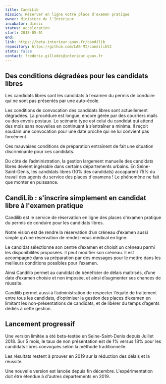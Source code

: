 ```yaml
---
title: CandiLib
mission: Réserver en ligne votre place d'examen pratique
owner: Ministère de l'Intérieur
incubator: dinsic
status: acceleration
start: 2018-05-01
end:
link: https://beta.interieur.gouv.fr/candilib
repository: https://github.com/LAB-MI/candilibV2
stats: false
contact: frederic.gillodes@interieur.gouv.fr
---
```


## Des conditions dégradées pour les candidats libres

Les candidats libres sont les candidats à l’examen du permis de conduire qui ne sont pas présentés par une auto-école. 

Les conditions de convocation des candidats libres sont actuellement dégradées. La procédure est longue, encore gérée par des courriers mails ou des envois postaux. Le scénario type est celui du candidat qui attend des mois sans nouvelles en continuant à s’entraîner a minima. Il reçoit soudain une convocation pour une date proche qui ne lui convient pas forcément. 

Ces mauvaises conditions de préparation entraînent de fait une situation discriminante pour ces candidats.

Du côté de l’administration, la gestion largement manuelle des candidats libres devient ingérable dans certains départements urbains.
En Seine-Saint-Denis, les candidats libres (10% des candidats) accaparent 75% du travail des agents du service des places d'examens !
Le phénomène ne fait que monter en puissance.


## CandiLib : s'inscrire simplement en candidat libre à l'examen pratique

Candilib est le service de réservation en ligne des places d'examen pratique du permis de conduire pour les candidats libres.

Notre vision est de rendre la réservation d’un créneau d’examen aussi simple qu’une réservation de rendez-vous médical en ligne.

Le candidat sélectionne son centre d’examen et choisit un créneau parmi les disponibilités proposées. Il peut modifier son créneau. 
Il est accompagné dans sa préparation par des messages pour le mettre dans les meilleurs conditions possibles pour l’examen.

Ainsi Candilib permet au candidat de bénéficier de délais maitrisés, d’une date d’examen choisie et non imposée, et ainsi d’augmenter ses chances de réussite.

Candilib permet aussi à l’administration de respecter l’équité de traitement entre tous les candidats, d’optimiser la gestion des places d’examen en limitant les non-présentations de candidats, et de libérer du temps d’agents dédiés à cette gestion.



## Lancement progressif

Une version limitée a été beta-testée en Seine-Saint-Denis depuis Juillet 2018. Sur 5 mois, le taux de non présentation est de 1% versus 18% pour les candidats libres convoqués selon la méthode traditionnelle. 

Les résultats restent à prouver en 2019 sur la réduction des délais et la réussite.

Une nouvelle version est lancée depuis fin décembre. L'expérimentation doit être étendue à d'autres départements en 2019.
